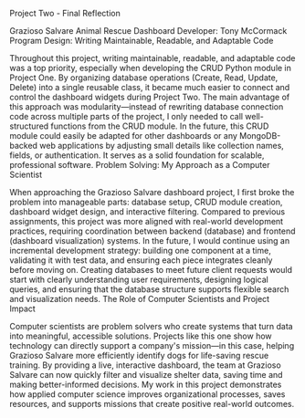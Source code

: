 Project Two - Final Reflection

Grazioso Salvare Animal Rescue Dashboard
Developer: Tony McCormack
Program Design: Writing Maintainable, Readable, and Adaptable Code

Throughout this project, writing maintainable, readable, and adaptable code was a top priority, especially when developing the CRUD Python module in Project One. By organizing database operations (Create, Read, Update, Delete) into a single reusable class, it became much easier to connect and control the dashboard widgets during Project Two. The main advantage of this approach was modularity—instead of rewriting database connection code across multiple parts of the project, I only needed to call well-structured functions from the CRUD module.
In the future, this CRUD module could easily be adapted for other dashboards or any MongoDB-backed web applications by adjusting small details like collection names, fields, or authentication. It serves as a solid foundation for scalable, professional software.
Problem Solving: My Approach as a Computer Scientist

When approaching the Grazioso Salvare dashboard project, I first broke the problem into manageable parts: database setup, CRUD module creation, dashboard widget design, and interactive filtering. Compared to previous assignments, this project was more aligned with real-world development practices, requiring coordination between backend (database) and frontend (dashboard visualization) systems.
In the future, I would continue using an incremental development strategy: building one component at a time, validating it with test data, and ensuring each piece integrates cleanly before moving on. Creating databases to meet future client requests would start with clearly understanding user requirements, designing logical queries, and ensuring that the database structure supports flexible search and visualization needs.
The Role of Computer Scientists and Project Impact

Computer scientists are problem solvers who create systems that turn data into meaningful, accessible solutions. Projects like this one show how technology can directly support a company's mission—in this case, helping Grazioso Salvare more efficiently identify dogs for life-saving rescue training.
By providing a live, interactive dashboard, the team at Grazioso Salvare can now quickly filter and visualize shelter data, saving time and making better-informed decisions. My work in this project demonstrates how applied computer science improves organizational processes, saves resources, and supports missions that create positive real-world outcomes.
